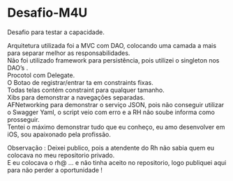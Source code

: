 # Desafio-M4U
Desafio para testar a capacidade. 
<br />

Arquitetura utilizada foi a MVC com DAO, colocando uma camada a mais para separar melhor as responsabilidades.
<br />
Não foi utilizado framework para persistência, pois utilizei o singleton nos DAO’s . 
<br />
Procotol com Delegate.
<br />
O Botao de registrar/entrar ta em constraints fixas. 
<br />
Todas telas contém constraint para qualquer tamanho.
<br />
Xibs para demonstrar a navegações separadas.
<br />
AFNetworking para demonstrar o serviço JSON, pois não conseguir utilizar o Swagger Yaml, o script veio com erro e a RH não soube informa como prosseguir. 
<br />
Tentei o máximo demonstrar tudo que eu conheço, eu amo desenvolver em iOS, sou apaixonado pela profissão.
<br />

Observação : Deixei publico, pois a atendente do Rh não sabia quem eu colocava no meu repositorio privado. <br />
E eu colocava o rh@ ... e não tinha aceito no repositorio, logo publiquei aqui para não perder a oportunidade !
